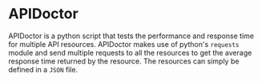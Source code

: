 # APIDoctor
APIDoctor is a python script that tests the performance and response time for multiple API resources. APIDoctor makes use of python's `requests` module and send multiple requests to all the resources to get the average response time returned by the resource. The resources can simply be defined in a `JSON` file.

